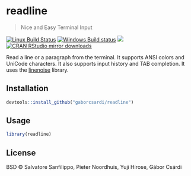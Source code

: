 


# readline

> Nice and Easy Terminal Input

[![Linux Build Status](https://travis-ci.org/gaborcsardi/readline.svg?branch=master)](https://travis-ci.org/gaborcsardi/readline)
[![Windows Build status](https://ci.appveyor.com/api/projects/status/github/gaborcsardi/readline?svg=true)](https://ci.appveyor.com/project/gaborcsardi/readline)
[![](http://www.r-pkg.org/badges/version/readline)](http://www.r-pkg.org/pkg/readline)
[![CRAN RStudio mirror downloads](http://cranlogs.r-pkg.org/badges/readline)](http://www.r-pkg.org/pkg/readline)


Read a line or a paragraph from the terminal. It supports ANSI colors and
UniCode characters. It also supports input history and TAB completion.
It uses the [linenoise](https://github.com/antirez/linenoise.git) library.

## Installation


```r
devtools::install_github("gaborcsardi/readline")
```

## Usage


```r
library(readline)
```

## License

BSD © Salvatore Sanfilippo, Pieter Noordhuis, Yuji Hirose, Gábor Csárdi
